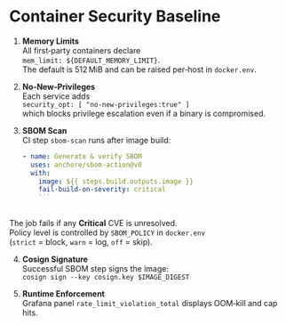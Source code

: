 <!-- phase:1 -->
# Container Security Baseline

1. **Memory Limits**  
   All first‑party containers declare  
   `mem_limit: ${DEFAULT_MEMORY_LIMIT}`.  
   The default is 512 MiB and can be raised per‑host in `docker.env`.

2. **No‑New‑Privileges**  
   Each service adds  
   `security_opt: [ "no-new-privileges:true" ]`  
   which blocks privilege escalation even if a binary is compromised.

3. **SBOM Scan**  
   CI step `sbom-scan` runs after image build:  
   ```yaml
   - name: Generate & verify SBOM
     uses: anchore/sbom-action@v0
     with:
       image: ${{ steps.build.outputs.image }}
       fail-build-on-severity: critical
       ```
       
The job fails if any **Critical** CVE is unresolved.  
Policy level is controlled by `SBOM_POLICY` in `docker.env`  
(`strict` = block, `warn` = log, `off` = skip).

4. **Cosign Signature**  
    Successful SBOM step signs the image:  
    `cosign sign --key cosign.key $IMAGE_DIGEST`
    
5. **Runtime Enforcement**  
    Grafana panel `rate_limit_violation_total` displays OOM‑kill and cap hits.